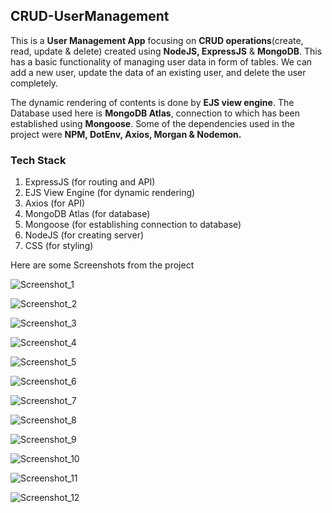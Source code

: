 ## CRUD-UserManagement

This is a **User Management App** focusing on **CRUD operations**(create, read, update & delete) created using **NodeJS, ExpressJS** & **MongoDB**. This has a basic functionality of managing user data in form of tables.
We can add a new user, update the data of an existing user, and delete the user completely.

The dynamic rendering of contents is done by **EJS view engine**. The Database used here is **MongoDB Atlas**, connection to which has been established using **Mongoose**. Some of the dependencies used in the project were **NPM, DotEnv, Axios, Morgan & Nodemon.**

### Tech Stack

1. ExpressJS (for routing and API)
2. EJS View Engine (for dynamic rendering)
3. Axios (for API)
4. MongoDB Atlas (for database)
5. Mongoose (for establishing connection to database)
6. NodeJS (for creating server)
7. CSS (for styling)

Here are some Screenshots from the project

![Screenshot_1](Screenshots/Screenshot_1.png)

![Screenshot_2](Screenshots/Screenshot_2.png)

![Screenshot_3](Screenshots/Screenshot_3.png)

![Screenshot_4](Screenshots/Screenshot_4.png)

![Screenshot_5](Screenshots/Screenshot_5.png)

![Screenshot_6](Screenshots/Screenshot_6.png)

![Screenshot_7](Screenshots/Screenshot_7.png)

![Screenshot_8](Screenshots/Screenshot_8.png)

![Screenshot_9](Screenshots/Screenshot_9.png)

![Screenshot_10](Screenshots/Screenshot_10.png)

![Screenshot_11](Screenshots/Screenshot_11.png)

![Screenshot_12](Screenshots/Screenshot_12.png)

